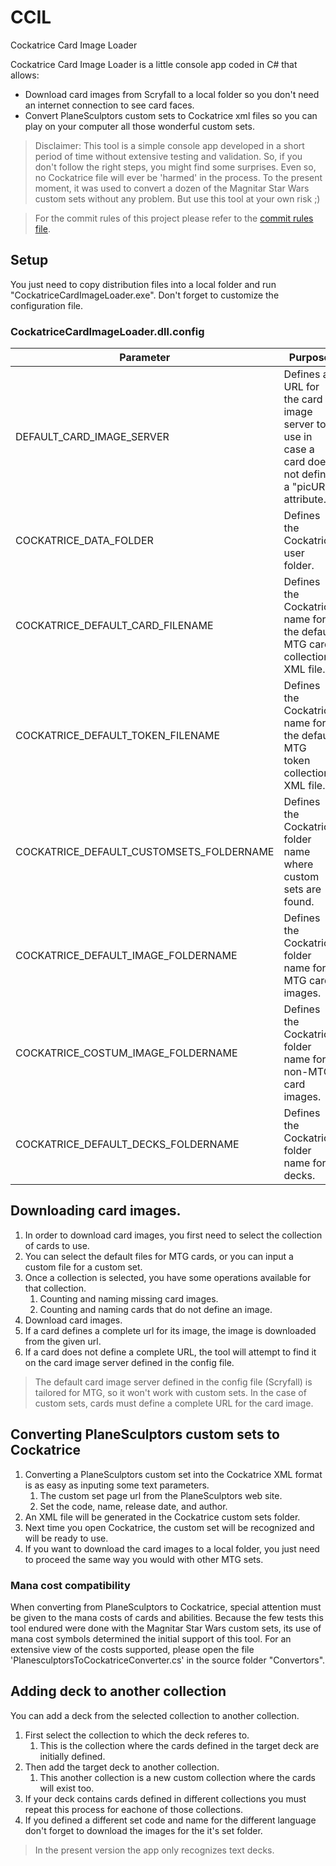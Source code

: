 # CCIL
Cockatrice Card Image Loader

Cockatrice Card Image Loader is a little console app coded in C# that allows:
* Download card images from Scryfall to a local folder so you don't need an internet connection to see card faces.
* Convert PlaneSculptors custom sets to Cockatrice xml files so you can play on your computer all those wonderful custom sets.

> Disclaimer:
> This tool is a simple console app developed in a short period of time without extensive testing and validation.
> So, if you don't follow the right steps, you might find some surprises.
> Even so, no Cockatrice file will ever be 'harmed' in the process.
> To the present moment, it was used to convert a dozen of the Magnitar Star Wars custom sets without any problem.
> But use this tool at your own risk ;)

> For the commit rules of this project please refer to the [commit rules file](Commits.md "Commit rules file").

## Setup

You just need to copy distribution files into a local folder and run "CockatriceCardImageLoader.exe".
Don't forget to customize the configuration file.

### CockatriceCardImageLoader.dll.config


| Parameter 					| Purpose 												|
|-----------------------------------------------|-------------------------------------------------------------------------------------------------------|
| DEFAULT_CARD_IMAGE_SERVER 			| Defines a URL for the card image server to use in case a card does not define a "picURL" attribute. 	|
| COCKATRICE_DATA_FOLDER 			| Defines the Cockatrice user folder. 									|
| COCKATRICE_DEFAULT_CARD_FILENAME 		| Defines the Cockatrice name for the default MTG card collection XML file.				|
| COCKATRICE_DEFAULT_TOKEN_FILENAME 		| Defines the Cockatrice name for the default MTG token collection XML file. 				|
| COCKATRICE_DEFAULT_CUSTOMSETS_FOLDERNAME 	| Defines the Cockatrice folder name where custom sets are found. 					|
| COCKATRICE_DEFAULT_IMAGE_FOLDERNAME 		| Defines the Cockatrice folder name for MTG card images. 						|
| COCKATRICE_COSTUM_IMAGE_FOLDERNAME 		| Defines the Cockatrice folder name for non-MTG card images. 						|
| COCKATRICE_DEFAULT_DECKS_FOLDERNAME		| Defines the Cockatrice folder name for decks.								|

## Downloading card images.

1. In order to download card images, you first need to select the collection of cards to use.
2. You can select the default files for MTG cards, or you can input a custom file for a custom set.
3. Once a collection is selected, you have some operations available for that collection.
	1. Counting and naming missing card images.
	2. Counting and naming cards that do not define an image.
4. Download card images.
5. If a card defines a complete url for its image, the image is downloaded from the given url.
6. If a card does not define a complete URL, the tool will attempt to find it on the card image server defined in the config file. 

> The default card image server defined in the config file (Scryfall) is tailored for MTG, so it won't work with custom sets.
> In the case of custom sets, cards must define a complete URL for the card image.

## Converting PlaneSculptors custom sets to Cockatrice

1. Converting a PlaneSculptors custom set into the Cockatrice XML format is as easy as inputing some text parameters.
	1. The custom set page url from the PlaneSculptors web site.
	2. Set the code, name, release date, and author.
2. An XML file will be generated in the Cockatrice custom sets folder.
3. Next time you open Cockatrice, the custom set will be recognized and will be ready to use.
4. If you want to download the card images to a local folder, you just need to proceed the same way you would with other MTG sets.

### Mana cost compatibility

When converting from PlaneSculptors to Cockatrice, special attention must be given to the mana costs of cards and abilities.
Because the few tests this tool endured were done with the Magnitar Star Wars custom sets, its use of mana cost symbols determined the initial support of this tool.
For an extensive view of the costs supported, please open the file 'PlanesculptorsToCockatriceConverter.cs' in the source folder "Convertors".

## Adding deck to another collection

You can add a deck from the selected collection to another collection.

1. First select the collection to which the deck referes to.
	1. This is the collection where the cards defined in the target deck are initially defined.
2. Then add the target deck to another collection.
	1. This another collection is a new custom collection where the cards will exist too.
3. If your deck contains cards defined in different collections you must repeat this process for eachone of those collections.
4. If you defined a different set code and name for the different language don't forget to download the images for the it's set folder.

> In the present version the app only recognizes text decks.